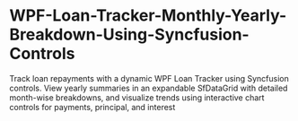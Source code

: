 # WPF-Loan-Tracker-Monthly-Yearly-Breakdown-Using-Syncfusion-Controls
Track loan repayments with a dynamic WPF Loan Tracker using Syncfusion controls. View yearly summaries in an expandable SfDataGrid with detailed month-wise breakdowns, and visualize trends using interactive chart controls for payments, principal, and interest
